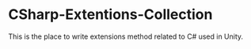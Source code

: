 # CSharp-Extentions-Collection
This is the place to write extensions method related to C# used in Unity.
